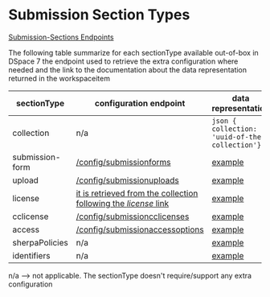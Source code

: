 # Submission Section Types

[Submission-Sections Endpoints](submissionsections.md)

The following table summarize for each sectionType available out-of-box in DSpace 7 the endpoint used to retrieve the
extra configuration where needed and the link to the documentation about the data representation returned in the
workspaceitem

| sectionType     | configuration endpoint                                                                     | data representation                                |
|-----------------|--------------------------------------------------------------------------------------------|----------------------------------------------------|
| collection      | n/a                                                                                        | ```json { collection: 'uuid-of-the-collection'}``` |
| submission-form | [/config/submissionforms](submissionforms.md)                                              | [example](workspaceitem-data-metadata.md)          |
| upload          | [/config/submissionuploads](submissionuploads.md)                                          | [example](workspaceitem-data-upload.md)            |
| license         | [it is retrieved from the collection following the *license* link](collections.md#License) | [example](workspaceitem-data-license.md)           |
| cclicense       | [/config/submissioncclicenses](submissioncclicenses.md)                                    | [example](workspaceitem-data-cclicense.md)         |
| access          | [/config/submissionaccessoptions](submissionaccessoptions.md)                              | [example](workspaceitem-data-access.md)            |
| sherpaPolicies  | n/a                                                                                        | [example](workspaceitem-data-sherpa-policy.md)     |
| identifiers     | n/a                                                                                        | [example](workspaceitem-data-identifiers.md)       |

n/a --> not applicable. The sectionType doesn't require/support any extra configuration